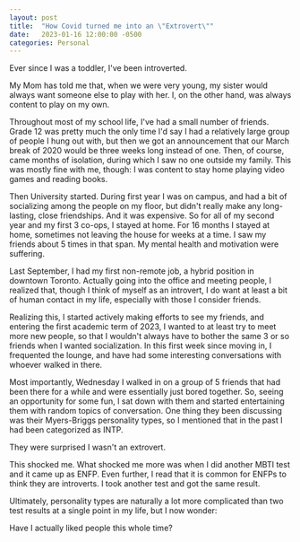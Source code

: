 ```yaml
---
layout: post
title:  "How Covid turned me into an \"Extrovert\""
date:   2023-01-16 12:00:00 -0500
categories: Personal
---
```


Ever since I was a toddler, I've been introverted.

My Mom has told me that, when we were very young, my sister would always want someone else to play with her. I, on the other hand, was always content to play on my own. 

Throughout most of my school life, I've had a small number of friends. Grade 12 was pretty much the only time I'd say I had a relatively large group of people I hung out with, but then we got an announcement that our March break of 2020 would be three weeks long instead of one. Then, of course, came months of isolation, during which I saw no one outside my family. This was mostly fine with me, though: I was content to stay home playing video games and reading books.

Then University started. During first year I was on campus, and had a bit of socializing among the people on my floor, but didn't really make any long-lasting, close friendships. And it was expensive. So for all of my second year and my first 3 co-ops, I stayed at home. For 16 months I stayed at home, sometimes not leaving the house for weeks at a time. I saw my friends about 5 times in that span. My mental health and motivation were suffering. 

Last September, I had my first non-remote job, a hybrid position in downtown Toronto. Actually going into the office and meeting people, I realized that, though I think of myself as an introvert, I do want at least a bit of human contact in my life, especially with those I consider friends. 

Realizing this, I started actively making efforts to see my friends, and entering the first academic term of 2023, I wanted to at least try to meet more new people, so that I wouldn't always have to bother the same 3 or so friends when I wanted socialization. In this first week since moving in, I frequented the lounge, and have had some interesting conversations with whoever walked in there.

Most importantly, Wednesday I walked in on a group of 5 friends that had been there for a while and were essentially just bored together. So, seeing an opportunity for some fun, I sat down with them and started entertaining them with random topics of conversation. One thing they been discussing was their Myers-Briggs personality types, so I mentioned that in the past I had been categorized as INTP.

They were surprised I wasn't an extrovert.

This shocked me. What shocked me more was when I did another MBTI test and it came up as ENFP. Even further, I read that it is common for ENFPs to think they are introverts. I took another test and got the same result.

Ultimately, personality types are naturally a lot more complicated than two test results at a single point in my life, but I now wonder:

Have I actually liked people this whole time? 
